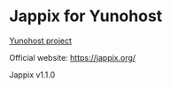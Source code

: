 Jappix for Yunohost
============

[Yunohost project](https://yunohost.org/)

Official website: <https://jappix.org/>

Jappix v1.1.0
